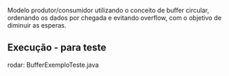Modelo produtor/consumidor utilizando o conceito de buffer circular, ordenando os dados por 
chegada e evitando overflow, com o objetivo de diminuir as esperas.

## Execução - para teste
rodar: BufferExemploTeste.java 

